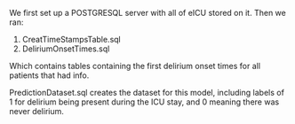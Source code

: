 
We first set up a POSTGRESQL server with all of eICU stored on it. Then we ran:

1. CreatTimeStampsTable.sql
2. DeliriumOnsetTimes.sql

Which contains tables containing the first delirium onset times for all patients that had info. 

PredictionDataset.sql creates the dataset for this model, including labels of 1 for delirium being present during the ICU stay, and 0 meaning there was never delirium. 
